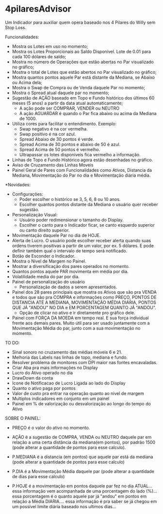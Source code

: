 # 4pilaresAdvisor
Um Indicador para auxiliar quem opera baseado nos 4 Pilares do Willy sem Stop Loss.

Funcionalidades:

* Mostra os Lotes em uso no momento;
* Mostra os Lotes Proporcionais ao Saldo Disponível. Lote de 0.01 para cada 100 dólares de saldo;
* Mostra no número de Operações que estão abertas no Par visualizado no gráfico;
* Mostra o total de Lotes que estão abertos no Par visualizado no gráfico;
* Mostra quantos pontos aquele Par está distante da Mediana, se Abaixo ou Acima dela;
* Mostra o Swap de Compra ou de Venda daquele Par no momento;
* Mostra o Spread atual daquele par no momento;
* Sugestão de AÇÃO baseado em Topo e Fundo histórico dos últimos 60 meses (5 anos) a partir da data atual automaticamente;
  - A ação pode ser COMPRAR, VENDER ou NEUTRO
  - A ação AGUARDAR é quando o Par fica abaixo ou acima da Mediana de 1000.
* Utiliza cores para facilitar o entendimento. Exemplo:
  - Swap negativo é na cor vermelha.
  - Swap positivo é na cor azul.
  - Spread Abaixo de 30 pontos é verde.
  - Spread Acima de 30 pontos e abaixo de 50 é azul.
  - Spread Acima de 50 pontos é vermelho.
  - Ultrapassar os lotes disponíveis fica vermelho a informação.
* Linhas de Topo e Fundo Histórico agora estão desenhadas no gráfico.
* Aviso de Cruzamento das Linhas Moveis
* Painel Geral de Pares com Funcionalidades como Ativos, Distancia da Mediana, Movimentação do Par no dia e Movimentação diária média.

*Novidades:

* Configurações:
  - Poder escolher o histórico se 3, 5, 6, 8 ou 10 anos.
  - Escolher quantos pontos distante da Mediana o usuário quer receber sugestão.
* Personalização Visual:
  - Usuário poder redimensionar o tamanho do Display.
  - Escolher o canto para o Indicador ficar, se canto esquerdo superior ou canto direito superior.
* Movimentação daquele Par no dia de HOJE.
* Alerta de Lucro. O usuário pode escolher receber alerta quando suas ordens tiverem positivas a partir de um valor, por ex. 5 dólares. E pode definir também qual o intervalo de tempo será notificado.
* Botão de Esconder o Indicador.
* Mostra o Nivel de Margem no Painel.
* Mostrar a diversificação dos pares operados no momento.
* Quantos pontos aquele PAR movimenta em média por dia.
* Volatilidade media do par por dia.
* Painel de personalização do usuário
  - Personalização de dados a serem apresentados.
* Painel dos 28 pares principais que mostra os Ativos que são pra VENDA e todos que são pra COMPRA e informações como PREÇO, PONTOS DE DISTANCIA ATÉ A MEDIANA, MOVIMENTAÇÃO MÉDIA DIÁRIA, PONTOS QUE JÁ "ANDOU" NO DIA e EM PORCENTAGEM QUANTO JÁ "ANDOU".
  - Opção de clicar no ativo e ir diretamente pro gráfico dele.
* Painel com FORÇA DA MOEDA em tempo real. E sua força individual frente aos demais pares. Muito útil para ser usado juntamente com a Movimentação Média do par, junto com a sua movimentação no momento.


TO DO:

* Sinal sonoro no cruzamento das médias móveis 6 e 21.
* Melhoria das Labels nas linhas de topo, mediana e fundo.
* Resolver problema de monitores com DPI maior nas fontes encavaladas.
* Criar Aba pra mais informações no Display
* Lucro do Ativo operado no dia
* DrawDown da conta
* Icone de Notificacao de Lucro Ligada ao lado do Display
* Quanto o ativo paga por pontos
* Valor de custo pra entrar na operação quanto ao nivel de margem
* Multiplos indicadores em conjunto em um painel
* Painel em % de valorização ou desvalorização ao longo do tempo do Ativo


SOBRE O PAINEL:


- PREÇO é o valor do ativo no momento.

- AÇÃO é a sugestão de COMPRA, VENDA ou NEUTRO daquele par em relação a uma certa distância da mediana(em pontos), por padrão 1500 (pode alterar a quantidade de pontos para esse calculo).

- P.MEDIANA é a distancia (em pontos) que aquele par está da mediana (pode alterar a quantidade de pontos para esse calculo)

- P.DIA é a Movimentação Média daquele par (pode alterar a quantidade de dias para esse calculo)

- P.HOJE é a movimentação em pontos daquele par fez no dia ATUAL... essa informação vem acompanhada de uma porcentagem do lado (%)... essa porcentagem é o quanto aquele par já "andou" em pontos em relação a Média DIARIA.... essa informação é pra saber se já chegou em um possível limite diária baseado nos ultimos dias...
